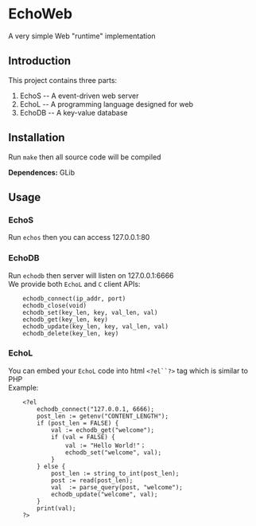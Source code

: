 # EchoWeb
A very simple Web "runtime" implementation

## Introduction
This project contains three parts:

1. EchoS -- A event-driven web server
1. EchoL -- A programming language designed for web
1. EchoDB -- A key-value database

## Installation
Run `make` then all source code will be compiled  
  
**Dependences:** GLib

## Usage
### EchoS
Run `echos` then you can access 127.0.0.1:80

### EchoDB
Run `echodb` then server will listen on 127.0.0.1:6666  
We provide both `EchoL` and `C` client APIs:
```
    echodb_connect(ip_addr, port)
    echodb_close(void)
    echodb_set(key_len, key, val_len, val)
    echodb_get(key_len, key)
    echodb_update(key_len, key, val_len, val)
    echodb_delete(key_len, key)
```

### EchoL
You can embed your `EchoL` code into html `<?el``?>` tag  which is similar to PHP  
Example:
```
    <?el
        echodb_connect("127.0.0.1, 6666);
        post_len := getenv("CONTENT_LENGTH");
        if (post_len = FALSE) {
            val := echodb_get("welcome");
            if (val = FALSE) {
                val := "Hello World!"；
                echodb_set("welcome", val);
            }
        } else {
            post_len := string_to_int(post_len);
            post := read(post_len);
            val  := parse_query(post, "welcome");
            echodb_update("welcome", val);
        }
        print(val);
    ?>
```
